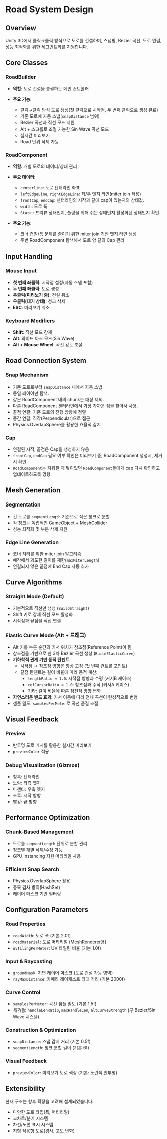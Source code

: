# Road System Design

## Overview

Unity 3D에서 클릭→클릭 방식으로 도로를 건설하며, 스냅핑, Bezier 곡선, 도로 연결, 성능 최적화를 위한 세그먼트화를 지원합니다.

## Core Classes

### RoadBuilder

* **역할**: 도로 건설을 총괄하는 메인 컨트롤러
* **주요 기능**:

  * 클릭→클릭 방식 도로 생성(첫 클릭으로 시작점, 두 번째 클릭으로 생성 완료)
  * 기존 도로에 자동 스냅(`snapDistance` 범위)
  * Bezier 곡선과 직선 모드 지원
  * Alt + 스크롤로 조절 가능한 Sin Wave 곡선 모드
  * 실시간 미리보기
  * Road 단위 삭제 가능

### RoadComponent

* **역할**: 개별 도로의 데이터/상태 관리
* **주요 데이터**:

  * `centerline`: 도로 센터라인 좌표
  * `leftEdgeLine`, `rightEdgeLine`: 좌/우 엣지 라인(miter join 적용)
  * `frontCap`, `endCap`: 센터라인의 시작과 끝에 cap이 있는지의 상태값.
  * `width`: 도로 폭
  * `State` : 프리뷰 상태인지, 풀링을 위해 쉬는 상태인지 활성화된 상태인지 확인. 
* **주요 기능**:
  * 코너 겹침/틈 문제를 줄이기 위한 miter join 기반 엣지 라인 생성
  * 주변 RoadComponent 탐색해서 도로 양 끝의 Cap 관리

## Input Handling

### Mouse Input

* **첫 번째 좌클릭**: 시작점 설정(자동 스냅 포함)
* **두 번째 좌클릭**: 도로 생성
* **우클릭(미리보기 중)**: 건설 취소
* **우클릭(대기 상태)**: 청크 삭제
* **ESC**: 미리보기 취소

### Keyboard Modifiers

* **Shift**: 직선 모드 강제
* **Alt**: 와이드 아크 모드(Sin Wave)
* **Alt + Mouse Wheel**: 곡선 강도 조절

## Road Connection System

### Snap Mechanism

* 기존 도로로부터 `snapDistance` 내에서 자동 스냅
* 동일 레이어만 탐색.
* 같은 RoadComponent 내의 chunk는 대상 제외.
* 다른 RoadComponent 센터라인에서 가장 가까운 점을 찾아서 사용.
* 끝점 연결: 기존 도로의 진행 방향에 정렬
* 중간 연결: 직각(Perpendicular)으로 접근
* Physics.OverlapSphere를 활용한 효율적 감지

### Cap

* 연결된 시작, 끝점은 Cap을 생성하지 않음
* `frontCap`, `endCap` 필요 여부 확인은 미리보기 중, RoadComponent 생성시, 제거시 확인.
* `RoadComponent`는 지워질 때 닿아있던 `RoadComponent`들에게 cap 다시 확인하고 업데이트하도록 명령.

## Mesh Generation

### Segmentation

* 긴 도로를 `segmentLength` 기준으로 작은 청크로 분할
* 각 청크는 독립적인 GameObject + MeshCollider
* 성능 최적화 및 부분 삭제 지원

### Edge Line Generation

* 코너 처리를 위한 miter join 알고리즘
* 예각에서 과도한 길이를 제한(`maxMiterLength`)
* 연결되지 않은 끝점에 End Cap 자동 추가

## Curve Algorithms

### Straight Mode (Default)

* 기본적으로 직선만 생성 (`BuildStraight`)
* Shift 키로 강제 직선 모드 활성화
* 시작점과 끝점을 직접 연결

### Elastic Curve Mode (Alt + 드래그)

* Alt 키를 누른 순간의 커서 위치가 참조점(Reference Point)이 됨
* 참조점을 기반으로 한 3차 Bezier 곡선 생성 (`BuildElasticCurve`)
* **기하학적 관계 기반 동적 탄젠트**:
  - 시작점 → 참조점 방향은 항상 고정 (첫 번째 컨트롤 포인트)
  - 끝점 탄젠트는 길이 비율에 따라 동적 계산:
    * `lengthRatio ≈ 1.0`: 시작점 방향과 수평 (커서B 케이스)
    * `refCursorRatio ≈ 1.0`: 참조점과 수직 (커서A 케이스)
    * 기타: 길이 비율에 따른 점진적 방향 변화
* **자연스러운 밴드 효과**: 커서 이동에 따라 전체 곡선이 탄성적으로 변형
* 샘플 밀도: `samplesPerMeter`로 곡선 품질 조절

## Visual Feedback

### Preview

* 반투명 도로 메시를 활용한 실시간 미리보기
* `previewColor` 적용

### Debug Visualization (Gizmos)

* 청록: 센터라인
* 노랑: 좌측 엣지
* 마젠타: 우측 엣지
* 초록: 시작 방향
* 빨강: 끝 방향

## Performance Optimization

### Chunk-Based Management

* 도로를 `segmentLength` 단위로 분할 관리
* 청크별 개별 삭제/수정 가능
* GPU Instancing 지원 머티리얼 사용

### Efficient Snap Search

* Physics.OverlapSphere 활용
* 중복 검사 방지(HashSet)
* 레이어 마스크 기반 필터링

## Configuration Parameters

### Road Properties

* `roadWidth`: 도로 폭 (기본 2.0f)
* `roadMaterial`: 도로 머티리얼 (MeshRenderer용)
* `uvTilingPerMeter`: UV 타일링 비율 (기본 1.0f)

### Input & Raycasting

* `groundMask`: 지면 레이어 마스크 (도로 건설 가능 영역)
* `rayMaxDistance`: 카메라 레이캐스트 최대 거리 (기본 2000f)

### Curve Control

* `samplesPerMeter`: 곡선 샘플 밀도 (기본 1.5f)
* *제거됨*: `handleLenRatio`, `maxHandleLen`, `altCurveStrength` (구 Bezier/Sin Wave 시스템)

### Construction & Optimization

* `snapDistance`: 스냅 감지 거리 (기본 0.5f)
* `segmentLength`: 청크 분할 길이 (기본 6f)

### Visual Feedback

* `previewColor`: 미리보기 도로 색상 (기본: 노란색 반투명)

## Extensibility

현재 구조는 향후 확장을 고려해 설계되었습니다:

* 다양한 도로 타입(폭, 머티리얼)
* 교차로/분기 시스템
* 차선/노면 표시 시스템
* 지형 적응형 도로(경사, 고도 변화)
